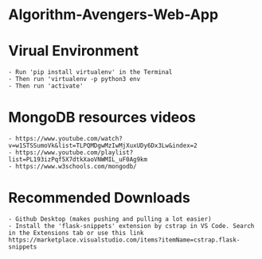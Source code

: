 # Algorithm-Avengers-Web-App


# Virual Environment
    - Run 'pip install virtualenv' in the Terminal
    - Then run 'virtualenv -p python3 env
    - Then run 'activate'


# MongoDB resources videos
    - https://www.youtube.com/watch?v=w1STSSumoVk&list=TLPQMDgwMzIwMjXuxUDy6Dx3Lw&index=2
    - https://www.youtube.com/playlist?list=PL193izPqf5X7dtkXaoVNWMIL_uF0Ag9km
    - https://www.w3schools.com/mongodb/ 


# Recommended Downloads
    - Github Desktop (makes pushing and pulling a lot easier)
    - Install the 'flask-snippets' extension by cstrap in VS Code. Search in the Extensions tab or use this link https://marketplace.visualstudio.com/items?itemName=cstrap.flask-snippets




